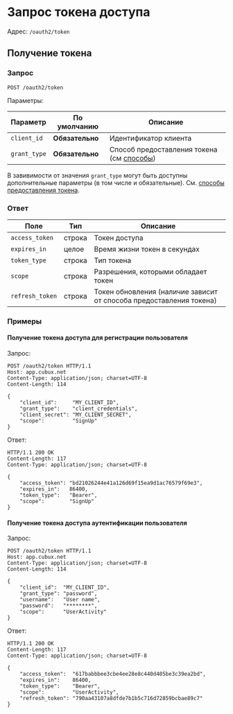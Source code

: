 Запрос токена доступа
=====================

Адрес: `/oauth2/token`


Получение токена
----------------

### Запрос

`POST /oauth2/token`

Параметры:

Параметр     | По умолчанию    | Описание
------------ | --------------- | --------
`client_id`  | **Обязательно** | Идентификатор клиента
`grant_type` | **Обязательно** | Способ предоставления токена (см [способы][grant_types])

В завивимости от значения `grant_type` могут быть доступны дополнительные
параметры (в том числе и обязательные).
См. [способы предоставления токена][grant_types].


### Ответ

Поле            | Тип    | Описание
--------------- | ------ | --------
`access_token`  | строка | Токен доступа
`expires_in`    | целое  | Время жизни токен в секундах
`token_type`    | строка | Тип токена
`scope`         | строка | Разрешения, которыми обладает токен
`refresh_token` | строка | Токен обновления (наличие зависит от способа предоставления токена)

### Примеры

#### Получение токена доступа для регистрации пользователя

Запрос:

    POST /oauth2/token HTTP/1.1
    Host: app.cubux.net
    Content-Type: application/json; charset=UTF-8
    Content-Length: 114

    {
        "client_id":     "MY_CLIENT_ID",
        "grant_type":    "client_credentials",
        "client_secret": "MY_CLIENT_SECRET",
        "scope":         "SignUp"
    }

Ответ:

    HTTP/1.1 200 OK
    Content-Length: 117
    Content-Type: application/json; charset=UTF-8

    {
        "access_token": "bd21026244e41a126d69f15ea9d1ac76579f69e3",
        "expires_in":   86400,
        "token_type":   "Bearer",
        "scope":        "SignUp"
    }


#### Получение токена доступа аутентификации пользователя

Запрос:

    POST /oauth2/token HTTP/1.1
    Host: app.cubux.net
    Content-Type: application/json; charset=UTF-8
    Content-Length: 114

    {
        "client_id":  "MY_CLIENT_ID",
        "grant_type": "password",
        "username":   "User name",
        "password":   "********",
        "scope":      "UserActivity"
    }

Ответ:

    HTTP/1.1 200 OK
    Content-Length: 117
    Content-Type: application/json; charset=UTF-8

    {
        "access_token":  "617babbbee3cbe4ee28e8c440d405be3c39ea2bd",
        "expires_in":    86400,
        "token_type":    "Bearer",
        "scope":         "UserActivity",
        "refresh_token": "790aa43107a8dfde7b1b5c716d72859bcbae89c7"
    }


[scopes]: scopes.md
[grant_types]: grant_types.md
